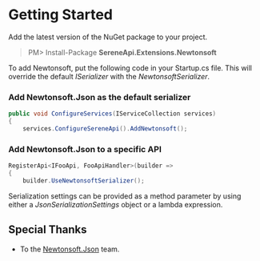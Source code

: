 ﻿# Getting Started

Add the latest version of the NuGet package to your project.
>PM> Install-Package **SereneApi.Extensions.Newtonsoft**

To add Newtonsoft, put the following code in your Startup.cs file. This will override the default *ISerializer* with the *NewtonsoftSerializer*.
### Add Newtonsoft.Json as the default serializer
```csharp
public void ConfigureServices(IServiceCollection services)
{
	services.ConfigureSereneApi().AddNewtonsoft();
```
### Add Newtonsoft.Json to a specific API
```csharp
RegisterApi<IFooApi, FooApiHandler>(builder =>
{
	builder.UseNewtonsoftSerializer();
```
Serialization settings can be provided as a method parameter by using either a *JsonSerializationSettings* object or a lambda expression.
## Special Thanks
* To the [Newtonsoft.Json](https://www.newtonsoft.com/json) team.